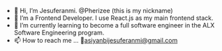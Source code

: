 - 👋 Hi, I’m Jesuferanmi. @Pherizee (this is my nickname)
- 👀 I’m a Frontend Developer. I use React.js as my main frontend stack.
- 🌱 I’m currently learning to become a full software engineer in the ALX Software Engineering program.
- 📫 How to reach me ...
    📧asiyanbijesuferanmi@gmail.com

<!---
Pherizee/Pherizee is a ✨ special ✨ repository because its `README.md` (this file) appears on your GitHub profile.
You can click the Preview link to take a look at your changes.
--->

<!-- [![Jesuferanmi's GitHub stats](https://github-readme-stats-ten-nu-86.vercel.app/api?username=Pherizee)](https://github.com/Pherizee/github-readme-stats) -->
